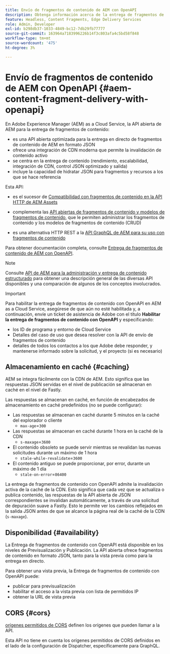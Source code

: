 ```yaml
---
title: Envío de fragmentos de contenido de AEM con OpenAPI
description: Obtenga información acerca de la entrega de fragmentos de contenido de AEM con OpenAPI
feature: Headless, Content Fragments, Edge Delivery Services
role: Admin, Developer
exl-id: b298db37-1033-4849-bc12-7db29fb77777
source-git-commit: 163964a7183996226b14f3c803afa4c5bd58f848
workflow-type: tm+mt
source-wordcount: '475'
ht-degree: 3%

---
```


# Envío de fragmentos de contenido de AEM con OpenAPI {#aem-content-fragment-delivery-with-openapi}

En Adobe Experience Manager (AEM) as a Cloud Service, la API abierta de AEM para la entrega de fragmentos de contenido:

* es una API abierta optimizada para la entrega en directo de fragmentos de contenido de AEM en formato JSON
* ofrece una integración de CDN moderna que permite la invalidación de contenido activo
* se centra en la entrega de contenido (rendimiento, escalabilidad, integración de CDN, control JSON optimizado y salida)
* incluye la capacidad de hidratar JSON para fragmentos y recursos a los que se hace referencia

Esta API:

* es el sucesor de [Compatibilidad con fragmentos de contenido en la API HTTP de AEM Assets](/help/assets/content-fragments/assets-api-content-fragments.md)

* complementa las [API abiertas de fragmentos de contenido y modelos de fragmentos de contenido](/help/headless/content-fragment-openapis.md), que le permiten administrar los fragmentos de contenido y los modelos de fragmentos de contenido (CRUD)

* es una alternativa HTTP REST a la [API GraphQL de AEM para su uso con fragmentos de contenido](/help/headless/graphql-api/content-fragments.md)

Para obtener documentación completa, consulte [Entrega de fragmentos de contenido de AEM con OpenAPI](https://developer.adobe.com/experience-cloud/experience-manager-apis/api/stable/contentfragments/delivery/).

>[!NOTE]
>
>Consulte [API de AEM para la administración y entrega de contenido estructurado](/help/headless/apis-headless-and-content-fragments.md) para obtener una descripción general de las diversas API disponibles y una comparación de algunos de los conceptos involucrados.

>[!IMPORTANT]
>
>Para habilitar la entrega de fragmentos de contenido con OpenAPI en AEM as a Cloud Service, asegúrese de que aún no esté habilitada y, a continuación, envíe un ticket de asistencia de Adobe con el título **Habilitar la entrega de fragmentos de contenido con OpenAPI** y especificando:
>
>* los ID de programa y entorno de Cloud Service
>* Detalles del caso de uso que desea resolver con la API de envío de fragmentos de contenido
>* detalles de todos los contactos a los que Adobe debe responder, y mantenerse informado sobre la solicitud, y el proyecto (si es necesario)

## Almacenamiento en caché {#caching}

AEM se integra fácilmente con la CDN de AEM. Esto significa que las respuestas JSON servidas en el nivel de publicación se almacenan en caché en el nivel de Fastly.

Las respuestas se almacenan en caché, en función de encabezados de almacenamiento en caché predefinidos (no se puede configurar):

* Las respuestas se almacenan en caché durante 5 minutos en la caché del explorador o cliente
   * `max-age`=`300`
* Las respuestas se almacenan en caché durante 1 hora en la caché de la CDN
   * `s-maxage`=`3600`
* El contenido obsoleto se puede servir mientras se revalidan las nuevas solicitudes durante un máximo de 1 hora
   * `stale-while-revalidate`=`3600`
* El contenido antiguo se puede proporcionar, por error, durante un máximo de 1 día
   * `stale-on-error`=`86400`

La entrega de fragmentos de contenido con OpenAPI admite la invalidación activa de la caché de la CDN. Esto significa que cada vez que se actualiza o publica contenido, las respuestas de la API abierta de JSON correspondientes se invalidan automáticamente, a través de una solicitud de depuración suave a Fastly. Esto le permite ver los cambios reflejados en la salida JSON antes de que se alcance la página real de la caché de la CDN (`s-maxage`).

## Disponibilidad {#availability}

La Entrega de fragmentos de contenido con OpenAPI está disponible en los niveles de Previsualización y Publicación. La API abierta ofrece fragmentos de contenido en formato JSON, tanto para la vista previa como para la entrega en directo.

Para obtener una vista previa, la Entrega de fragmentos de contenido con OpenAPI puede:

* publicar para previsualización
* habilitar el acceso a la vista previa con lista de permitidos IP
* obtener la URL de vista previa

## CORS {#cors}

[orígenes permitidos de CORS](/help/headless/deployment/cross-origin-resource-sharing.md) definen los orígenes que pueden llamar a la API.

Esta API no tiene en cuenta los orígenes permitidos de CORS definidos en el lado de la configuración de Dispatcher, específicamente para GraphQL.

<!-- 
## API Rate Limits {#api-rate-limits}
-->

<!-- 
## Limitations {#limitations}
-->
